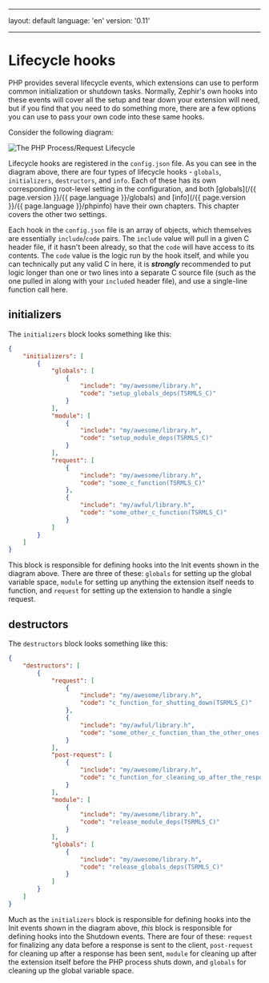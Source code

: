 * * *

layout: default language: 'en' version: '0.11'

* * *

# Lifecycle hooks

PHP provides several lifecycle events, which extensions can use to perform common initialization or shutdown tasks. Normally, Zephir's own hooks into these events will cover all the setup and tear down your extension will need, but if you find that you need to do something more, there are a few options you can use to pass your own code into these same hooks.

Consider the following diagram:

![The PHP Process/Request Lifecycle](/assets/content/lifecycle.png)

Lifecycle hooks are registered in the `config.json` file. As you can see in the diagram above, there are four types of lifecycle hooks - `globals`, `initializers`, `destructors`, and `info`. Each of these has its own corresponding root-level setting in the configuration, and both [globals](/{{ page.version }}/{{ page.language }}/globals) and [info](/{{ page.version }}/{{ page.language }}/phpinfo) have their own chapters. This chapter covers the other two settings.

Each hook in the `config.json` file is an array of objects, which themselves are essentially `include`/`code` pairs. The `include` value will pull in a given C header file, if it hasn't been already, so that the `code` will have access to its contents. The `code` value is the logic run by the hook itself, and while you can technically put any valid C in here, it is ***strongly*** recommended to put logic longer than one or two lines into a separate C source file (such as the one pulled in along with your `include`d header file), and use a single-line function call here.

<a name='initializers'></a>

## initializers

The `initializers` block looks something like this:

```json
{
    "initializers": [
        {
            "globals": [
                {
                    "include": "my/awesome/library.h",
                    "code": "setup_globals_deps(TSRMLS_C)"
                }
            ],
            "module": [
                {
                    "include": "my/awesome/library.h",
                    "code": "setup_module_deps(TSRMLS_C)"
                }
            ],
            "request": [
                {
                    "include": "my/awesome/library.h",
                    "code": "some_c_function(TSRMLS_C)"
                },
                {
                    "include": "my/awful/library.h",
                    "code": "some_other_c_function(TSRMLS_C)"
                }
            ]
        }
    ]
}
```

This block is responsible for defining hooks into the Init events shown in the diagram above. There are three of these: `globals` for setting up the global variable space, `module` for setting up anything the extension itself needs to function, and `request` for setting up the extension to handle a single request.

<a name='desctructors'></a>

## destructors

The `destructors` block looks something like this:

```json
{
    "destructors": [
        {
            "request": [
                {
                    "include": "my/awesome/library.h",
                    "code": "c_function_for_shutting_down(TSRMLS_C)"
                },
                {
                    "include": "my/awful/library.h",
                    "code": "some_other_c_function_than_the_other_ones(TSRMLS_C)"
                }
            ],
            "post-request": [
                {
                    "include": "my/awesome/library.h",
                    "code": "c_function_for_cleaning_up_after_the_response_is_sent(TSRMLS_C)"
                }
            ],
            "module": [
                {
                    "include": "my/awesome/library.h",
                    "code": "release_module_deps(TSRMLS_C)"
                }
            ],
            "globals": [
                {
                    "include": "my/awesome/library.h",
                    "code": "release_globals_deps(TSRMLS_C)"
                }
            ]
        }
    ]
}
```

Much as the `initializers` block is responsible for defining hooks into the Init events shown in the diagram above, *this* block is responsible for defining hooks into the Shutdown events. There are four of these: `request` for finalizing any data before a response is sent to the client, `post-request` for cleaning up after a response has been sent, `module` for cleaning up after the extension itself before the PHP process shuts down, and `globals` for cleaning up the global variable space.